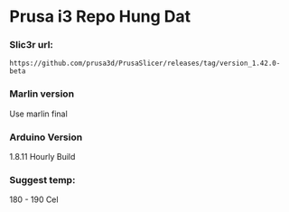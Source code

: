 # Prusa i3 Repo Hung Dat

### Slic3r url:
```
https://github.com/prusa3d/PrusaSlicer/releases/tag/version_1.42.0-beta
```

### Marlin version
Use marlin final

### Arduino Version
1.8.11 Hourly Build

### Suggest temp:
180 - 190 Cel